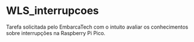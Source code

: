 # WLS_interrupcoes
Tarefa solicitada pelo EmbarcaTech com o intuito avaliar os conhecimentos sobre interrupções na Raspberry Pi Pico.
